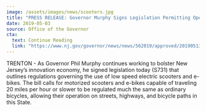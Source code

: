 ```yaml
---
image: /assets/images/news/scooters.jpg
title: "PRESS RELEASE: Governor Murphy Signs Legislation Permitting Operation of Low Speed E-Bikes and Motorized Scooters"
date: 2019-05-03
source: Office of the Governor
cta:
  text: Continue Reading
  link: "https://www.nj.gov/governor/news/news/562019/approved/20190513f.shtml"
---
```


TRENTON - As Governor Phil Murphy continues working to bolster New Jersey’s innovation economy, he signed legislation today (S731) that outlines regulations governing the use of low speed electric scooters and e-bikes. The bill calls for motorized scooters and e-bikes capable of traveling 20 miles per hour or slower to be regulated much the same as ordinary bicycles, allowing their operation on streets, highways, and bicycle paths in this State.
